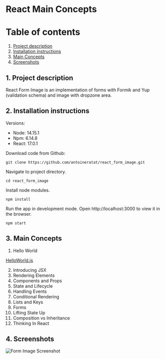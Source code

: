 # React Main Concepts

# Table of contents

1. [Project description](#description)
2. [Installation instructions](#installation)
3. [Main Concepts](#main-concepts)
4. [Screenshots](#screenshots)

## 1. Project description<a name="description"></a>

React Form Image is an implementation of forms with Formik and Yup (validation schema) and image with dropzone area.

## 2. Installation instructions<a name="installation"></a>

Versions:

-   Node: 14.15.1
-   Npm: 6.14.8
-   React: 17.0.1

Download code from Github:

```shell
git clone https://github.com/antoineratat/react_form_image.git
```

Navigate to project directory.

```shell
cd react_form_image
```

Install node modules.

```shell
npm install
```

Run the app in development mode. Open http://localhost:3000 to view it in the browser.

```shell
npm start
```

## 3. Main Concepts<a name="main-concepts"></a>

1. Hello World

[HelloWorld.js](HelloWorld.js)

2. Introducing JSX
3. Rendering Elements
4. Components and Props
5. State and Lifecycle
6. Handling Events
7. Conditional Rendering
8. Lists and Keys
9. Forms
10. Lifting State Up
11. Composition vs Inheritance
12. Thinking In React

## 4. Screenshots<a name="screenshots"></a>

![Form Image Screenshot](https://github.com/antoineratat/react_form_image/blob/main/screenshots/1.PNG?raw=true)

